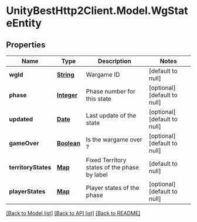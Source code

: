 # UnityBestHttp2Client.Model.WgStateEntity
## Properties

Name | Type | Description | Notes
------------ | ------------- | ------------- | -------------
**wgId** | [**String**](string.md) | Wargame ID | [default to null]
**phase** | [**Integer**](integer.md) | Phase number for this state | [optional] [default to null]
**updated** | [**Date**](DateTime.md) | Last update of the state | [optional] [default to null]
**gameOver** | [**Boolean**](boolean.md) | Is the wargame over ? | [optional] [default to null]
**territoryStates** | [**Map**](WgTerritoryStateModel.md) | Fixed Territory states of the phase by label | [default to null]
**playerStates** | [**Map**](WgPlayerStateModel.md) | Player states of the phase | [optional] [default to null]

[[Back to Model list]](../README.md#documentation-for-models) [[Back to API list]](../README.md#documentation-for-api-endpoints) [[Back to README]](../README.md)

